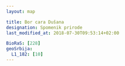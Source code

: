 ```yaml
---
layout: map

title: Bor cara Dušana
designation: Spomenik prirode
last_modified_at: 2018-07-30T09:53:14+02:00

BioRaS: [228]
geoSrbija:
  L1_182: [10]
---
```

